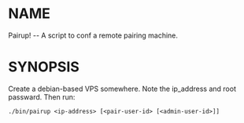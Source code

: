 # NAME

Pairup! -- A script to conf a remote pairing machine.

# SYNOPSIS

Create a debian-based VPS somewhere. Note the ip_address and root passward.
Then run:

    ./bin/pairup <ip-address> [<pair-user-id> [<admin-user-id>]]


